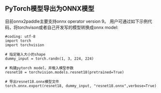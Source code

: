 ## PyTorch模型导出为ONNX模型

目前onnx2paddle主要支持onnx operator version 9。 用户可通过如下示例代码，将torchvison或者自己开发写的模型转换成onnx model:
```
#coding: utf-8
import torch
import torchvision

# 指定输入大小的shape
dummy_input = torch.randn(1, 3, 224, 224)

# 构建pytorch model，并载入模型参数
resnet18 = torchvision.models.resnet18(pretrained=True)

# 导出resnet18.onnx模型文件
torch.onnx.export(resnet18, dummy_input, "resnet18.onnx",verbose=True)

```
